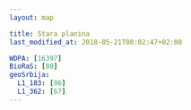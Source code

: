 ```yaml
---
layout: map

title: Stara planina
last_modified_at: 2018-05-21T00:02:47+02:00

WDPA: [16397]
BioRaS: [80]
geoSrbija:
  L1_183: [96]
  L1_362: [67]
---
```


